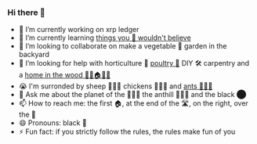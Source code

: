 ### Hi there 👋


- 🔭 I’m currently working on xrp ledger
- 🌱 I’m currently learning [things you 🐑 wouldn't believe](https://youtu.be/QefqJ7YhbWQ)
- 👯 I’m looking to collaborate on make a vegetable 🥬 garden in the backyard
- 🤔 I’m looking for help with horticulture 🥬 [poultry 🐔](https://youtu.be/0Y4eplg31yk) DIY 🛠 carpentry and a [home in the wood 🌳🌳🏠🌳🌳](https://youtu.be/T3NCVtQcoO8)
- 😭 I'm surronded by sheep 🐑🐑🐑 chickens 🐔🐔🐔 and [ants 🐜🐜🐜](https://youtu.be/oD_Bdq1MLWg)
- 💬 Ask me about the planet of the 🐑🐑🐑 the anthill 🐜🐜🐜  and the black ⬤
- 📫 How to reach me: the first 🏠, at the end of the 🛣️, on the right, over the 🌈
- 😄 Pronouns: black 🐑
- ⚡ Fun fact: if you strictly follow the rules, the rules make fun of you

